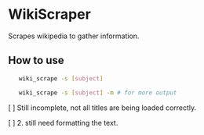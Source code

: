 # WikiScraper

Scrapes wikipedia to gather information.

## How to use

```sh
   wiki_scrape -s [subject]
```

```bash
   wiki_scrape -s [subject] -m # for more output
```

[ ] Still incomplete, not all titles are being loaded correctly.

[ ] 2. still need formatting the text.

